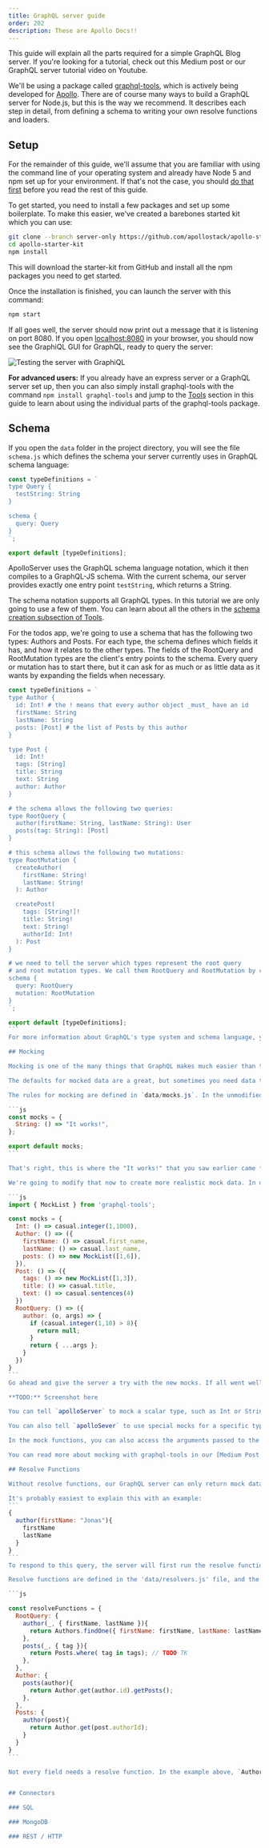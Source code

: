 ```yaml
---
title: GraphQL server guide
order: 202
description: These are Apollo Docs!!
---
```


This guide will explain all the parts required for a simple GraphQL Blog server. If you're looking for a tutorial, check out this Medium post or our GraphQL server tutorial video on Youtube.

We'll be using a package called [graphql-tools](https://www.npmjs.com/package/graphql-tools), which is actively being developed for [Apollo](http://www.apollostack.com). There are of course many ways to build a GraphQL server for Node.js, but this is the way we recommend. It describes each step in detail, from defining a schema to writing your own resolve functions and loaders.

## Setup
For the remainder of this guide, we'll assume that you are familiar with using the command line of your operating system and already have Node 5 and npm set up for your environment.
If that's not the case, you should [do that first](https://nodejs.org/en/download/package-manager/) before you read the rest of this guide.

To get started, you need to install a few packages and set up some boilerplate. To make this easier, we've created a barebones started kit which you can use:
```bash
git clone --branch server-only https://github.com/apollostack/apollo-starter-kit
cd apollo-starter-kit
npm install
```

This will download the starter-kit from GitHub and install all the npm packages you need to get started.

Once the installation is finished, you can launch the server with this command:
```bash
npm start
```
If all goes well, the server should now print out a message that it is listening on port 8080. If you open [localhost:8080](http://localhost:8080/?query=%7B%0A%20%20testString%0A%7D) in your browser, you should now see the GraphiQL GUI for GraphQL, ready to query the server:

![Testing the server with GraphiQL](graphiql-test.png)

**For advanced users:**
If you already have an express server or a GraphQL server set up, then you can also simply install graphql-tools with the command `npm install graphql-tools` and jump to the [Tools](tools.html) section in this guide to learn about using the individual parts of the graphql-tools package.


## Schema

If you open the `data` folder in the project directory, you will see the file `schema.js` which defines the schema your server currently uses in GraphQL schema language:
```js
const typeDefinitions = `
type Query {
  testString: String
}

schema {
  query: Query
}
`;

export default [typeDefinitions];
```
ApolloServer uses the GraphQL schema language notation, which it then compiles to a GraphQL-JS schema. With the current schema, our server provides exactly one entry point `testString`, which returns a String.

The schema notation supports all GraphQL types. In this tutorial we are only going to use a few of them. You can learn about all the others in the [schema creation subsection of Tools](http://localhost:4000/apollo-server/tools.html#Schema-creation).

For the todos app, we're going to use a schema that has the following two types: Authors and Posts. For each type, the schema defines which fields it has, and how it relates to the other types. The fields of the RootQuery and RootMutation types are the client's entry points to the schema. Every query or mutation has to start there, but it can ask for as much or as little data as it wants by expanding the fields when necessary.

````js
const typeDefinitions = `
type Author {
  id: Int! # the ! means that every author object _must_ have an id
  firstName: String
  lastName: String
  posts: [Post] # the list of Posts by this author
}

type Post {
  id: Int!
  tags: [String]
  title: String
  text: String
  author: Author
}

# the schema allows the following two queries:
type RootQuery {
  author(firstName: String, lastName: String): User
  posts(tag: String): [Post]
}

# this schema allows the following two mutations:
type RootMutation {
  createAuthor(
    firstName: String!
    lastName: String!
  ): Author

  createPost(
    tags: [String!]!
    title: String!
    text: String!
    authorId: Int!
  ): Post
}

# we need to tell the server which types represent the root query
# and root mutation types. We call them RootQuery and RootMutation by convention.
schema {
  query: RootQuery
  mutation: RootMutation
}
`;

export default [typeDefinitions];
```
For more information about GraphQL's type system and schema language, you can take a look at @sogko's [cheat sheet](https://raw.githubusercontent.com/sogko/graphql-shorthand-notation-cheat-sheet/master/graphql-shorthand-notation-cheat-sheet.png), read the [Schema definition subsection in the graphql-tools documentation chapter](http://localhost:4000/apollo-server/tools.html#Schema-creation) or refer to the [official GraphQL website](http://graphql.org/docs/typesystem/).

## Mocking

Mocking is one of the many things that GraphQL makes much easier than traditional RESTful APIs. If you copy the schema of the previous subsection into the `data/schema.js` file and restart your server, you can immediately start querying it and it will return some mocked data!

The defaults for mocked data are a great, but sometimes you need data that looks more realistic. To achieve that, you need to tell the `apolloServer` how to generate mock data for your schema.

The rules for mocking are defined in `data/mocks.js`. In the unmodified starter kit, the file looks like this:

```js
const mocks = {
  String: () => "It works!",
};

export default mocks;
```

That's right, this is where the "It works!" that you saw earlier came from!

We're going to modify that now to create more realistic mock data. In order to do that, we'll use a package called casual to generate fake data. You can install it by running `npm i --save-dev casual`.

```js
import { MockList } from 'graphql-tools';

const mocks = {
  Int: () => casual.integer(1,1000),
  Author: () => ({
    firstName: () => casual.first_name,
    lastName: () => casual.last_name,
    posts: () => new MockList([1,6]),
  }),
  Post: () => ({
    tags: () => new MockList([1,3]),
    title: () => casual.title,
    text: () => casual.sentences(4)
  })
  RootQuery: () => ({
    author: (o, args) => {
      if (casual.integer(1,10) > 8){
        return null;
      }
      return { ...args };
    }
  })
}
```
Go ahead and give the server a try with the new mocks. If all went well, you should be able to run the following query and get a similar result.

**TODO:** Screenshot here

You can tell `apolloServer` to mock a scalar type, such as Int or String in a specific way. In this case, we told it to return an integer between 1 and 1000 every time an Int field is requested by the client.

You can also tell `apolloSever` to use special mocks for a specific type. In the `mocks.js` file above, we're telling the server to use `casual.first_name` to mock the `firstName` field of `Author`. If we didn't tell it to do that, it would use the default mock for the `String` type instead. To mock lists of different length, you can use `new MockList([min, max])`, which will return a list of length between min and max (both inclusive).

In the mock functions, you can also access the arguments passed to the field. In the file above, we're using that feature for the `author` field on `RootQuery`, to make sure that when the query asks for a user with a specific fist and/or last name, we either return a user with that first and/or last name, or we return null (to simulate an unsuccessful search in 20% of the cases).

You can read more about mocking with graphql-tools in our [Medium Post on mocking with GraphQL](https://medium.com/apollo-stack/mocking-your-server-with-just-one-line-of-code-692feda6e9cd), which also includes more code snippets and a demo.

## Resolve Functions

Without resolve functions, our GraphQL server can only return mock data. To make it return real data and persist the effect of mutations, you have to define resolve functions. Resolve functions tell the server how to find and return the data for each field in the query.

It's probably easiest to explain this with an example:
```
{
  author(firstName: "Jonas"){
    firstName
    lastName
  }
}
```
To respond to this query, the server will first run the resolve function for the `author` field on the type `RootQuery`. Next, it will pass the return value of the `author` resolve function to both the `firstName` and `lastName` resolve functions of the `Author` type, because the schema says that `author` returns an Author, and the query asked for the fields `firstName` and `lastName` on `Author`. Both `firstName` and `lastName` return a String. String is a built-in scalar of GraphQL-JS. Scalar type is just a fancy way of saying that this type represents a leaf node in the graph. A leaf node cannot be expanded further, so its value is serialized and included in the response.

Resolve functions are defined in the 'data/resolvers.js' file, and the format is quite straight-forward, defining a resolve function for each field.

```js

const resolveFunctions = {
  RootQuery: {
    author(_, { firstName, lastName }){
      return Authors.findOne({ firstName: firstName, lastName: lastName });
    },
    posts(_, { tag }){
      return Posts.where( tag in tags); // TODO TK
    },
  },
  Author: {
    posts(author){
      return Author.get(author.id).getPosts();
    },
  },
  Posts: {
    author(post){
      return Author.get(post.authorId);
    }
  }
}
```

Not every field needs a resolve function. In the example above, `Author.firstName` doesn't have a resolve function, because the value is already on the Author object that the `RootQuery.author` resolve function returned: If the schema doesn't define a resolve function for a field, the server will try to apply the default resolve function, which looks for the property on the input value that has the same name as the field.


## Connectors

### SQL

### MongoDB

### REST / HTTP
